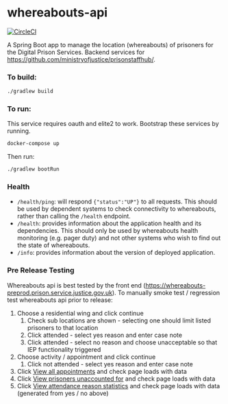 # whereabouts-api

[![CircleCI](https://circleci.com/gh/ministryofjustice/whereabouts-api/tree/main.svg?style=svg)](https://circleci.com/gh/ministryofjustice/whereabouts-api)

A Spring Boot app to manage the location (whereabouts) of prisoners for the Digital Prison Services.  Backend services for https://github.com/ministryofjustice/prisonstaffhub/.

### To build:

```bash
./gradlew build
```

### To run:
This service requires oauth and elite2 to work. Bootstrap these services by running. 
```bash
docker-compose up
```
Then run:
```bash
./gradlew bootRun
```

### Health

- `/health/ping`: will respond `{"status":"UP"}` to all requests.  This should be used by dependent systems to check connectivity to whereabouts,
rather than calling the `/health` endpoint.
- `/health`: provides information about the application health and its dependencies.  This should only be used
by whereabouts health monitoring (e.g. pager duty) and not other systems who wish to find out the state of whereabouts.
- `/info`: provides information about the version of deployed application.

### Pre Release Testing

Whereabouts api is best tested by the front end (https://whereabouts-preprod.prison.service.justice.gov.uk).  To manually smoke test / regression test whereabouts api prior to release:

1. Choose a residential wing and click continue
   1. Check sub locations are shown - selecting one should limit listed prisoners to that location
   1. Click attended - select yes reason and enter case note
   1. Click attended - select no reason and choose unacceptable so that IEP functionality triggered
1. Choose activity / appointment and click continue
   1. Click not attended - select yes reason and enter case note
1. Click [View all appointments](https://whereabouts-preprod.prison.service.justice.gov.uk/appointments) and check page loads with data
1. Click [View prisoners unaccounted for](https://whereabouts-preprod.prison.service.justice.gov.uk/manage-prisoner-whereabouts/prisoners-unaccounted-for) and check page loads with data
1. Click [View attendance reason statistics](https://whereabouts-preprod.prison.service.justice.gov.uk/manage-prisoner-whereabouts/attendance-reason-statistics) and check page loads with data (generated from yes / no above)
